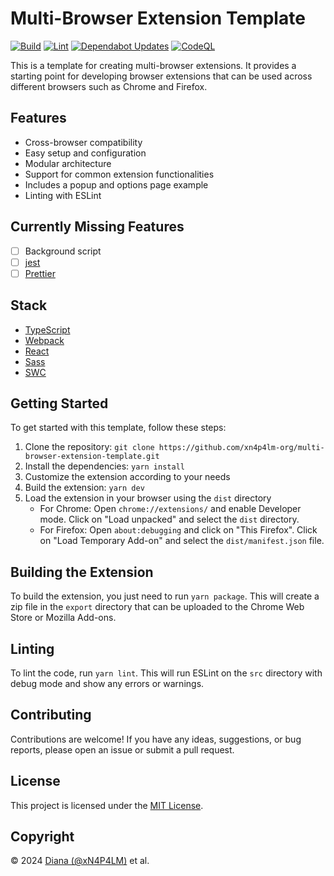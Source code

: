 # Multi-Browser Extension Template

[![Build](https://github.com/xN4P4LM-org/multi-browser-extension-template/actions/workflows/build.yaml/badge.svg?branch=main)](https://github.com/xN4P4LM-org/multi-browser-extension-template/actions/workflows/build.yaml) [![Lint](https://github.com/xN4P4LM-org/multi-browser-extension-template/actions/workflows/lint.yaml/badge.svg)](https://github.com/xN4P4LM-org/multi-browser-extension-template/actions/workflows/lint.yaml) [![Dependabot Updates](https://github.com/xN4P4LM-org/multi-browser-extension-template/actions/workflows/dependabot/dependabot-updates/badge.svg)](https://github.com/xN4P4LM-org/multi-browser-extension-template/actions/workflows/dependabot/dependabot-updates) [![CodeQL](https://github.com/xN4P4LM-org/multi-browser-extension-template/actions/workflows/codeql.yml/badge.svg?branch=main)](https://github.com/xN4P4LM-org/multi-browser-extension-template/actions/workflows/codeql.yml)

This is a template for creating multi-browser extensions. It provides a starting point for developing browser extensions that can be used across different browsers such as Chrome and Firefox.

## Features

- Cross-browser compatibility
- Easy setup and configuration
- Modular architecture
- Support for common extension functionalities
- Includes a popup and options page example
- Linting with ESLint

## Currently Missing Features

- [ ] Background script
- [ ] [jest](https://jestjs.io/)
- [ ] [Prettier](https://prettier.io/)

## Stack

- [TypeScript](https://www.typescriptlang.org/)
- [Webpack](https://webpack.js.org/)
- [React](https://reactjs.org/)
- [Sass](https://sass-lang.com/)
- [SWC](https://swc.rs/)

## Getting Started

To get started with this template, follow these steps:

1. Clone the repository: `git clone https://github.com/xn4p4lm-org/multi-browser-extension-template.git`
2. Install the dependencies: `yarn install`
3. Customize the extension according to your needs
4. Build the extension: `yarn dev`
5. Load the extension in your browser using the `dist` directory
   - For Chrome: Open `chrome://extensions/` and enable Developer mode. Click on "Load unpacked" and select the `dist` directory.
   - For Firefox: Open `about:debugging` and click on "This Firefox". Click on "Load Temporary Add-on" and select the `dist/manifest.json` file.

## Building the Extension

To build the extension, you just need to run `yarn package`. This will create a zip file in the `export` directory that can be uploaded to the Chrome Web Store or Mozilla Add-ons.

## Linting

To lint the code, run `yarn lint`. This will run ESLint on the `src` directory with debug mode and show any errors or warnings.

## Contributing

Contributions are welcome! If you have any ideas, suggestions, or bug reports, please open an issue or submit a pull request.

## License

This project is licensed under the [MIT License](LICENSE).

## Copyright

© 2024 [Diana (@xN4P4LM)](https://github.com/xN4P4LM) et al.
